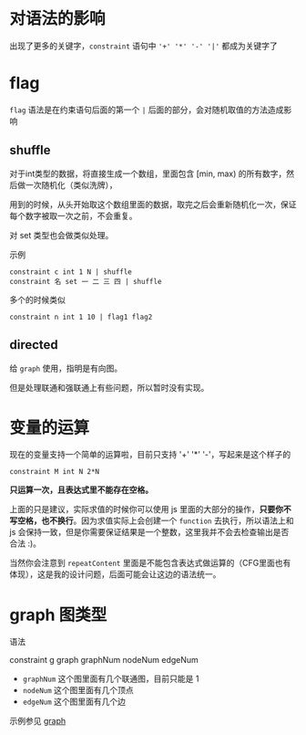 # 对语法的影响

出现了更多的关键字，`constraint` 语句中 `'+' '*' '-' '|'` 都成为关键字了

# flag

`flag` 语法是在约束语句后面的第一个 `|` 后面的部分，会对随机取值的方法造成影响

## shuffle

对于int类型的数据，将直接生成一个数组，里面包含 [min, max) 的所有数字，然后做一次随机化（类似洗牌），

用到的时候，从头开始取这个数组里面的数据，取完之后会重新随机化一次，保证每个数字被取一次之前，不会重复。

对 set 类型也会做类似处理。

示例

```text
constraint c int 1 N | shuffle
constraint 名 set 一 二 三 四 | shuffle
```

多个的时候类似
```text
constraint n int 1 10 | flag1 flag2
```

## directed

给 `graph` 使用，指明是有向图。

但是处理联通和强联通上有些问题，所以暂时没有实现。

# 变量的运算

现在的变量支持一个简单的运算啦，目前只支持 '+' '*' '-'，写起来是这个样子的

```text
constraint M int N 2*N
```

**只运算一次，且表达式里不能存在空格。**

上面的只是建议，实际求值的时候你可以使用 js 里面的大部分的操作，**只要你不写空格，也不换行**。因为求值实际上会创建一个 `function` 去执行，所以语法上和 js 会保持一致，但是你需要保证结果是一个整数，这里我并不会去检查输出是否合法 :)。

当然你会注意到 `repeatContent` 里面是不能包含表达式做运算的（CFG里面也有体现），这是我的设计问题，后面可能会让这边的语法统一。

# graph 图类型

语法

constraint g graph graphNum nodeNum edgeNum

- `graphNum` 这个图里面有几个联通图，目前只能是 1
- `nodeNum` 这个图里面有几个顶点
- `edgeNum` 这个图里面有几个边

示例参见 [graph](sample/graph.txt)
